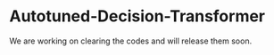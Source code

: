 # Autotuned-Decision-Transformer

We are working on clearing the codes and will release them soon. 
